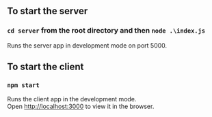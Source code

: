 
## To start the server
### `cd server` from the root directory and then `node .\index.js`
Runs the server app in development mode on port 5000.

## To start the client
### `npm start`

Runs the client app in the development mode.\
Open [http://localhost:3000](http://localhost:3000) to view it in the browser.


